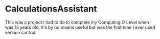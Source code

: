 # CalculationsAssistant

This was a project I had to do to complete my Computing O Level when I was 15 years old, it's by no means useful but was the first time I ever used version control!
